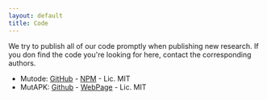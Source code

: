 ```yaml
---
layout: default
title: Code
---
```

We try to publish all of our code promptly when publishing new research. If you don find the code you're looking for here, contact the corresponding authors.

 * Mutode: [GitHub](https://github.com/TheSoftwareDesignLab/mutode) - [NPM](https://www.npmjs.com/package/mutode) - Lic. MIT
 * MutAPK: [Github](https://github.com/TheSoftwareDesignLab/MutAPK) - [WebPage](https://thesoftwaredesignlab.github.io/MutAPK) - Lic. MIT
